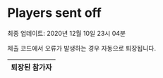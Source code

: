 # Players sent off
최종 업데이트: 2020년 12월 10일 23시 04분


제출 코드에서 오류가 발생하는 경우 자동으로 퇴장됩니다.


| 퇴장된 참가자 |
|:---:|